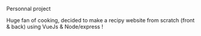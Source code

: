 Personnal project

Huge fan of cooking, decided to make a recipy website from scratch (front & back) using VueJs & Node/express !

